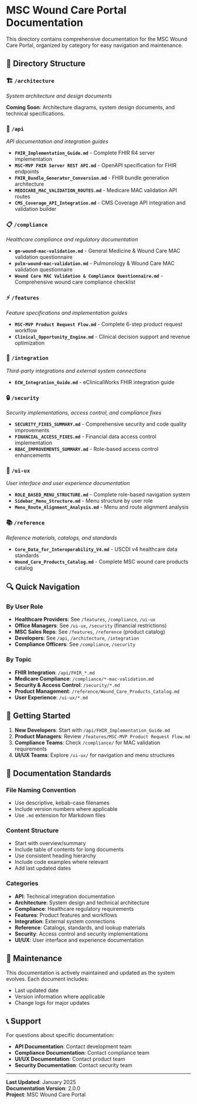 # MSC Wound Care Portal Documentation

This directory contains comprehensive documentation for the MSC Wound Care Portal, organized by category for easy navigation and maintenance.

## 📁 Directory Structure

### 🏗️ `/architecture`
*System architecture and design documents*

**Coming Soon**: Architecture diagrams, system design documents, and technical specifications.

### 🔌 `/api`
*API documentation and integration guides*

- **`FHIR_Implementation_Guide.md`** - Complete FHIR R4 server implementation
- **`MSC-MVP FHIR Server REST API.md`** - OpenAPI specification for FHIR endpoints
- **`FHIR_Bundle_Generator_Conversion.md`** - FHIR bundle generation architecture
- **`MEDICARE_MAC_VALIDATION_ROUTES.md`** - Medicare MAC validation API routes
- **`CMS_Coverage_API_Integration.md`** - CMS Coverage API integration and validation builder

### 📋 `/compliance`
*Healthcare compliance and regulatory documentation*

- **`gm-wound-mac-validation.md`** - General Medicine & Wound Care MAC validation questionnaire
- **`pulm-wound-mac-validation.md`** - Pulmonology & Wound Care MAC validation questionnaire  
- **`Wound Care MAC Validation & Compliance Questionnaire.md`** - Comprehensive wound care compliance checklist

### ⚡ `/features`
*Feature specifications and implementation guides*

- **`MSC-MVP Product Request Flow.md`** - Complete 6-step product request workflow
- **`Clinical_Opportunity_Engine.md`** - Clinical decision support and revenue optimization

### 🔗 `/integration`
*Third-party integrations and external system connections*

- **`ECW_Integration_Guide.md`** - eClinicalWorks FHIR integration guide

### 🔒 `/security`
*Security implementations, access control, and compliance fixes*

- **`SECURITY_FIXES_SUMMARY.md`** - Comprehensive security and code quality improvements
- **`FINANCIAL_ACCESS_FIXES.md`** - Financial data access control implementation
- **`RBAC_IMPROVEMENTS_SUMMARY.md`** - Role-based access control enhancements

### 🎨 `/ui-ux`
*User interface and user experience documentation*

- **`ROLE_BASED_MENU_STRUCTURE.md`** - Complete role-based navigation system
- **`Sidebar_Menu_Structure.md`** - Menu structure by user role
- **`Menu_Route_Alignment_Analysis.md`** - Menu and route alignment analysis

### 📚 `/reference`
*Reference materials, catalogs, and standards*

- **`Core_Data_for_Interoperability_V4.md`** - USCDI v4 healthcare data standards
- **`Wound_Care_Products_Catalog.md`** - Complete MSC wound care products catalog

## 🔍 Quick Navigation

### By User Role
- **Healthcare Providers**: See `/features`, `/compliance`, `/ui-ux`
- **Office Managers**: See `/ui-ux`, `/security` (financial restrictions)
- **MSC Sales Reps**: See `/features`, `/reference` (product catalog)
- **Developers**: See `/api`, `/architecture`, `/integration`
- **Compliance Officers**: See `/compliance`, `/security`

### By Topic
- **FHIR Integration**: `/api/FHIR_*.md`
- **Medicare Compliance**: `/compliance/*-mac-validation.md`
- **Security & Access Control**: `/security/*.md`
- **Product Management**: `/reference/Wound_Care_Products_Catalog.md`
- **User Experience**: `/ui-ux/*.md`

## 🚀 Getting Started

1. **New Developers**: Start with `/api/FHIR_Implementation_Guide.md`
2. **Product Managers**: Review `/features/MSC-MVP Product Request Flow.md`
3. **Compliance Teams**: Check `/compliance/` for MAC validation requirements
4. **UI/UX Teams**: Explore `/ui-ux/` for navigation and menu structures

## 📝 Documentation Standards

### File Naming Convention
- Use descriptive, kebab-case filenames
- Include version numbers where applicable
- Use `.md` extension for Markdown files

### Content Structure
- Start with overview/summary
- Include table of contents for long documents
- Use consistent heading hierarchy
- Include code examples where relevant
- Add last updated dates

### Categories
- **API**: Technical integration documentation
- **Architecture**: System design and technical architecture
- **Compliance**: Healthcare regulatory requirements
- **Features**: Product features and workflows
- **Integration**: External system connections
- **Reference**: Catalogs, standards, and lookup materials
- **Security**: Access control and security implementations
- **UI/UX**: User interface and experience documentation

## 🔄 Maintenance

This documentation is actively maintained and updated as the system evolves. Each document includes:
- Last updated date
- Version information where applicable
- Change logs for major updates

## 📞 Support

For questions about specific documentation:
- **API Documentation**: Contact development team
- **Compliance Documentation**: Contact compliance team
- **UI/UX Documentation**: Contact product team
- **Security Documentation**: Contact security team

---

**Last Updated**: January 2025  
**Documentation Version**: 2.0.0  
**Project**: MSC Wound Care Portal 
